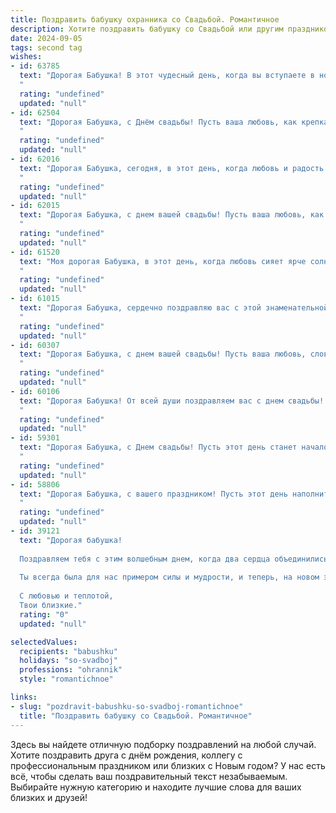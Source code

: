 ```yaml
---
title: Поздравить бабушку охранника со Свадьбой. Романтичное
description: Хотите поздравить бабушку со Свадьбой или другим праздником? Наш ИИ создаст незабываемое поздравление, а вы обязательно выделитесь среди других.  
date: 2024-09-05
tags: second tag
wishes:
- id: 63785
  text: "Дорогая Бабушка! В этот чудесный день, когда вы вступаете в новую главу жизни, наполненную любовью и счастьем, позвольте мне от всей души поздравить вас с бракосочетанием! Вы – красивая невеста, излучающая любовь и нежность, и ваш избранник – настоящий герой, охраняющий ваш покой и счастье. Пусть ваши сердца всегда будут едины, а ваша жизнь – наполнена любовью и гармонией!
  "
  rating: "undefined"
  updated: "null"
- id: 62504
  text: "Дорогая Бабушка, с Днём свадьбы! Пусть ваша любовь, как крепкая броня охранника, защищает вас от всех невзгод и несчастий. Желаем вам долгих и счастливых лет, наполненных нежностью, заботой и взаимным уважением.
  "
  rating: "undefined"
  updated: "null"
- id: 62016
  text: "Дорогая Бабушка, сегодня, в этот день, когда любовь и радость переполняют сердца, хочу пожелать вам, чтобы ваша жизнь была такой же прекрасной и гармоничной, как эта свадьба! Пусть каждый день будет наполнен счастьем, как улыбка молодоженов, и пусть ваши сердца всегда будут согреты любовью, как огонь, что горит в их глазах!
  "
  rating: "undefined"
  updated: "null"
- id: 62015
  text: "Дорогая Бабушка, с днем вашей свадьбы! Пусть ваша любовь, как и ваша служба охранником, будет верной, надежной и нерушимой. Желаем вам долгих лет счастья,  нежности и заботы друг о друге.
  "
  rating: "undefined"
  updated: "null"
- id: 61520
  text: "Моя дорогая Бабушка, в этот день, когда любовь сияет ярче солнца, позвольте мне поздравить вас с чудесным праздником - со Днем свадьбы! Желаю вам, чтобы ваша жизнь была наполнена такой же красотой и нежностью, как сегодня. Пусть ваша любовь, как крепкая броня охранника, защищает вас от всех невзгод и помогает преодолевать любые препятствия!
  "
  rating: "undefined"
  updated: "null"
- id: 61015
  text: "Дорогая Бабушка, сердечно поздравляю вас с этой знаменательной датой!  Пусть ваша свадьба станет символом любви, верности и нежности, которые вы храните друг к другу долгие годы. Пусть каждый новый день будет наполнен радостью и счастьем!
  "
  rating: "undefined"
  updated: "null"
- id: 60307
  text: "Дорогая Бабушка, с днем вашей свадьбы! Пусть ваша любовь, словно бриллиант, сияет ярче с каждым годом, а ваш союз, подобно  нерушимой крепости, защищает вас от всех невзгод. Счастья вам, нежности и долгих лет, полных любви!
  "
  rating: "undefined"
  updated: "null"
- id: 60106
  text: "Дорогая Бабушка! От всей души поздравляем вас с днем свадьбы! Пусть ваша любовь, как и ваша служба, —  крепкая и надёжная, а жизнь —  спокойной и счастливой!
  "
  rating: "undefined"
  updated: "null"
- id: 59301
  text: "Дорогая Бабушка, с Днем свадьбы! Пусть этот день станет началом новой, прекрасной главы в вашей жизни, наполненной любовью, счастьем и гармонией. Как охранник, вы всегда защищали и оберегали свою семью, и пусть эта любовь будет вашей самой надежной защитой. Желаю вам долгих лет совместной жизни, полных любви и нежности!
  "
  rating: "undefined"
  updated: "null"
- id: 58806
  text: "Дорогая Бабушка, с вашего праздником! Пусть этот день наполнится любовью и счастьем, как и ваша долгая и прекрасная жизнь! Вы настоящий пример для нас, и мы желаем вам еще долгих лет, полных радости, любви и крепкого здоровья!
  "
  rating: "undefined"
  updated: "null"
- id: 39121
  text: "Дорогая бабушка!
  
  Поздравляем тебя с этим волшебным днем, когда два сердца объединились, словно цветы, расцветающие в нежном весеннем саду. Пусть ваша любовь, как крепкий замок, будет защищена охраной верности и доверия, а каждый день совместной жизни наполняется радостью и счастьем.
  
  Ты всегда была для нас примером силы и мудрости, и теперь, на новом этапе жизни, желаем тебе и твоему избраннику океан любви, гармонии и вдохновения. Пусть каждый миг вместе будет словно сладкая мелодия, а каждый вызов - возможностью укрепить ваши чувства.
  
  С любовью и теплотой,
  Твои близкие."
  rating: "0"
  updated: "null"

selectedValues:
  recipients: "babushku"
  holidays: "so-svadboj"
  professions: "ohrannik"
  style: "romantichnoe"

links:
- slug: "pozdravit-babushku-so-svadboj-romantichnoe"
  title: "Поздравить бабушку со Свадьбой. Романтичное"
---
```


Здесь вы найдете отличную подборку поздравлений на любой случай. 
Хотите поздравить друга с днём рождения, коллегу с профессиональным праздником или близких с Новым годом? У нас есть всё, чтобы сделать ваш поздравительный текст незабываемым. Выбирайте нужную категорию и находите лучшие слова для ваших близких и друзей!
